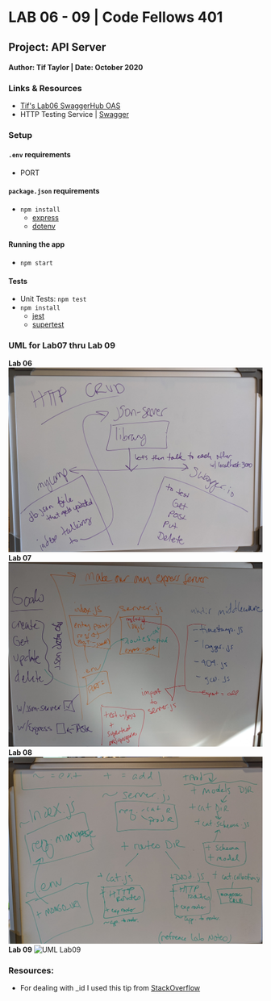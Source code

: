 # LAB 06 - 09 | Code Fellows 401

## Project: API Server

#### Author: Tif Taylor | Date: October 2020

### Links & Resources
- [Tif's Lab06 SwaggerHub OAS](https://app.swaggerhub.com/apis/TifTaylor/TifTaylor-CF-Lab06/0.1)
- HTTP Testing Service | [Swagger](inspector.swagger.io)

### Setup
#### `.env` requirements
- PORT

#### `package.json` requirements
- `npm install`
  - [express](https://expressjs.com/)
  - [dotenv](https://www.npmjs.com/package/dotenv)


#### Running the app
- `npm start`

#### Tests
- Unit Tests: `npm test`
- `npm install`
  - [jest](https://jestjs.io/)
  - [supertest](https://www.npmjs.com/package/supertest)


### UML for Lab07 thru Lab 09
**Lab 06**
![UML Lab06](assets/lab6uml.jpg)
**Lab 07**
![UML Lab07](assets/lab7uml.jpg)
**Lab 08**
![UML Lab08](assets/lab8uml.jpg)
**Lab 09**
![UML Lab09]()

### Resources: 
- For dealing with _id I used this tip from [StackOverflow](https://stackoverflow.com/questions/7034848/mongodb-output-id-instead-of-id)
